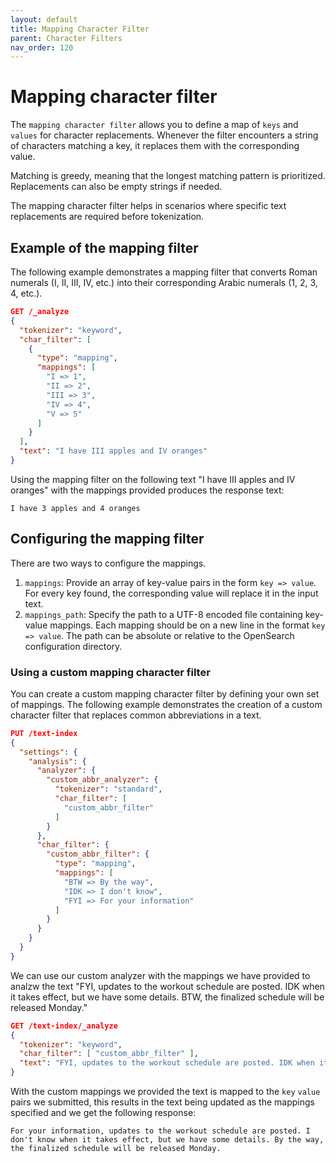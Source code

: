 ```yaml
---
layout: default
title: Mapping Character Filter
parent: Character Filters
nav_order: 120
---
```


# Mapping character filter

The `mapping character filter` allows you to define a map of `keys` and `values` for character replacements. Whenever the filter encounters a string of characters matching a key, it replaces them with the corresponding value.

Matching is greedy, meaning that the longest matching pattern is prioritized. Replacements can also be empty strings if needed.

The mapping character filter helps in scenarios where specific text replacements are required before tokenization.

## Example of the mapping filter

The following example demonstrates a mapping filter that converts Roman numerals (I, II, III, IV, etc.) into their corresponding Arabic numerals (1, 2, 3, 4, etc.). 

```json
GET /_analyze
{
  "tokenizer": "keyword",
  "char_filter": [
    {
      "type": "mapping",
      "mappings": [
        "I => 1",
        "II => 2",
        "III => 3",
        "IV => 4",
        "V => 5"
      ]
    }
  ],
  "text": "I have III apples and IV oranges"
}
```

Using the mapping filter on the following text "I have III apples and IV oranges" with the mappings provided produces the response text:

```
I have 3 apples and 4 oranges
```

## Configuring the mapping filter

There are two ways to configure the mappings. 
1. `mappings`: Provide an array of key-value pairs in the form `key => value`. For every key found, the corresponding value will replace it in the input text.
2. `mappings_path`: Specify the path to a UTF-8 encoded file containing key-value mappings. Each mapping should be on a new line in the format `key => value`. The path can be absolute or relative to the OpenSearch configuration directory.

### Using a custom mapping character filter

You can create a custom mapping character filter by defining your own set of mappings. The following example demonstrates the creation of a custom character filter that replaces common abbreviations in a text.

```json
PUT /text-index
{
  "settings": {
    "analysis": {
      "analyzer": {
        "custom_abbr_analyzer": {
          "tokenizer": "standard",
          "char_filter": [
            "custom_abbr_filter"
          ]
        }
      },
      "char_filter": {
        "custom_abbr_filter": {
          "type": "mapping",
          "mappings": [
            "BTW => By the way",
            "IDK => I don't know",
            "FYI => For your information"
          ]
        }
      }
    }
  }
}
```

We can use our custom analyzer with the mappings we have provided to analzw the text "FYI, updates to the workout schedule are posted. IDK when it takes effect, but we have some details. BTW, the finalized schedule will be released Monday."

```json
GET /text-index/_analyze
{
  "tokenizer": "keyword",
  "char_filter": [ "custom_abbr_filter" ],
  "text": "FYI, updates to the workout schedule are posted. IDK when it takes effect, but we have some details. BTW, the finalized schedule will be released Monday."
}
```

With the custom mappings we provided the text is mapped to the `key` `value` pairs we submitted, this results in the text being updated as the mappings specified and we get the following response:

```
For your information, updates to the workout schedule are posted. I don't know when it takes effect, but we have some details. By the way, the finalized schedule will be released Monday.
```
